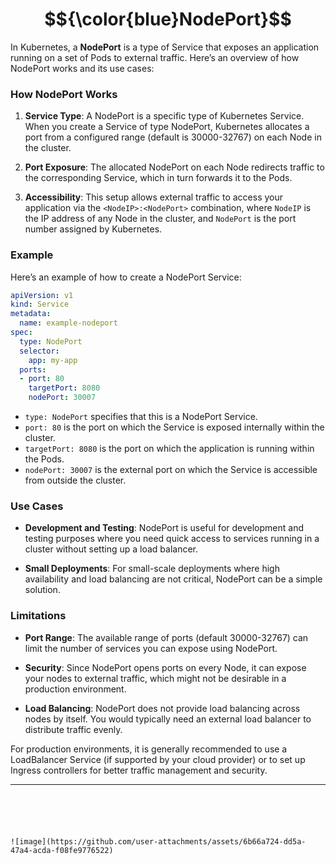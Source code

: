 # $${\color{blue}NodePort}$$

In Kubernetes, a **NodePort** is a type of Service that exposes an application running on a set of Pods to external traffic. Here’s an overview of how NodePort works and its use cases:

### How NodePort Works

1. **Service Type**: A NodePort is a specific type of Kubernetes Service. When you create a Service of type NodePort, Kubernetes allocates a port from a configured range (default is 30000-32767) on each Node in the cluster.

2. **Port Exposure**: The allocated NodePort on each Node redirects traffic to the corresponding Service, which in turn forwards it to the Pods.

3. **Accessibility**: This setup allows external traffic to access your application via the `<NodeIP>:<NodePort>` combination, where `NodeIP` is the IP address of any Node in the cluster, and `NodePort` is the port number assigned by Kubernetes.

### Example

Here’s an example of how to create a NodePort Service:

```yaml
apiVersion: v1
kind: Service
metadata:
  name: example-nodeport
spec:
  type: NodePort
  selector:
    app: my-app
  ports:
  - port: 80
    targetPort: 8080
    nodePort: 30007
```

- `type: NodePort` specifies that this is a NodePort Service.
- `port: 80` is the port on which the Service is exposed internally within the cluster.
- `targetPort: 8080` is the port on which the application is running within the Pods.
- `nodePort: 30007` is the external port on which the Service is accessible from outside the cluster.

### Use Cases

- **Development and Testing**: NodePort is useful for development and testing purposes where you need quick access to services running in a cluster without setting up a load balancer.
  
- **Small Deployments**: For small-scale deployments where high availability and load balancing are not critical, NodePort can be a simple solution.

### Limitations

- **Port Range**: The available range of ports (default 30000-32767) can limit the number of services you can expose using NodePort.
  
- **Security**: Since NodePort opens ports on every Node, it can expose your nodes to external traffic, which might not be desirable in a production environment.
  
- **Load Balancing**: NodePort does not provide load balancing across nodes by itself. You would typically need an external load balancer to distribute traffic evenly.

For production environments, it is generally recommended to use a LoadBalancer Service (if supported by your cloud provider) or to set up Ingress controllers for better traffic management and security.







--------------------------------------------------------------------------------------------------------------------------------------------------------------------------------------------------



```





![image](https://github.com/user-attachments/assets/6b66a724-dd5a-47a4-acda-f08fe9776522)

